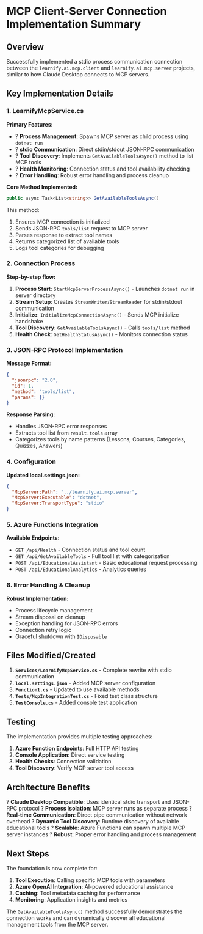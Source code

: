 # MCP Client-Server Connection Implementation Summary

## Overview

Successfully implemented a stdio process communication connection between the `learnify.ai.mcp.client` and `learnify.ai.mcp.server` projects, similar to how Claude Desktop connects to MCP servers.

## Key Implementation Details

### 1. LearnifyMcpService.cs

**Primary Features:**
- ? **Process Management**: Spawns MCP server as child process using `dotnet run`
- ? **stdio Communication**: Direct stdin/stdout JSON-RPC communication
- ? **Tool Discovery**: Implements `GetAvailableToolsAsync()` method to list MCP tools
- ? **Health Monitoring**: Connection status and tool availability checking
- ? **Error Handling**: Robust error handling and process cleanup

**Core Method Implemented:**
```csharp
public async Task<List<string>> GetAvailableToolsAsync()
```

This method:
1. Ensures MCP connection is initialized
2. Sends JSON-RPC `tools/list` request to MCP server
3. Parses response to extract tool names
4. Returns categorized list of available tools
5. Logs tool categories for debugging

### 2. Connection Process

**Step-by-step flow:**
1. **Process Start**: `StartMcpServerProcessAsync()` - Launches `dotnet run` in server directory
2. **Stream Setup**: Creates `StreamWriter`/`StreamReader` for stdin/stdout communication
3. **Initialize**: `InitializeMcpConnectionAsync()` - Sends MCP initialize handshake
4. **Tool Discovery**: `GetAvailableToolsAsync()` - Calls `tools/list` method
5. **Health Check**: `GetHealthStatusAsync()` - Monitors connection status

### 3. JSON-RPC Protocol Implementation

**Message Format:**
```json
{
  "jsonrpc": "2.0",
  "id": 1,
  "method": "tools/list",
  "params": {}
}
```

**Response Parsing:**
- Handles JSON-RPC error responses
- Extracts tool list from `result.tools` array
- Categorizes tools by name patterns (Lessons, Courses, Categories, Quizzes, Answers)

### 4. Configuration

**Updated local.settings.json:**
```json
{
  "McpServer:Path": "../learnify.ai.mcp.server",
  "McpServer:Executable": "dotnet",
  "McpServer:TransportType": "stdio"
}
```

### 5. Azure Functions Integration

**Available Endpoints:**
- `GET /api/Health` - Connection status and tool count
- `GET /api/GetAvailableTools` - Full tool list with categorization
- `POST /api/EducationalAssistant` - Basic educational request processing
- `POST /api/EducationalAnalytics` - Analytics queries

### 6. Error Handling & Cleanup

**Robust Implementation:**
- Process lifecycle management
- Stream disposal on cleanup
- Exception handling for JSON-RPC errors
- Connection retry logic
- Graceful shutdown with `IDisposable`

## Files Modified/Created

1. **`Services/LearnifyMcpService.cs`** - Complete rewrite with stdio communication
2. **`local.settings.json`** - Added MCP server configuration
3. **`Function1.cs`** - Updated to use available methods
4. **`Tests/McpIntegrationTest.cs`** - Fixed test class structure
5. **`TestConsole.cs`** - Added console test application

## Testing

The implementation provides multiple testing approaches:

1. **Azure Function Endpoints**: Full HTTP API testing
2. **Console Application**: Direct service testing
3. **Health Checks**: Connection validation
4. **Tool Discovery**: Verify MCP server tool access

## Architecture Benefits

? **Claude Desktop Compatible**: Uses identical stdio transport and JSON-RPC protocol
? **Process Isolation**: MCP server runs as separate process
? **Real-time Communication**: Direct pipe communication without network overhead
? **Dynamic Tool Discovery**: Runtime discovery of available educational tools
? **Scalable**: Azure Functions can spawn multiple MCP server instances
? **Robust**: Proper error handling and process management

## Next Steps

The foundation is now complete for:
1. **Tool Execution**: Calling specific MCP tools with parameters
2. **Azure OpenAI Integration**: AI-powered educational assistance
3. **Caching**: Tool metadata caching for performance
4. **Monitoring**: Application insights and metrics

The `GetAvailableToolsAsync()` method successfully demonstrates the connection works and can dynamically discover all educational management tools from the MCP server.